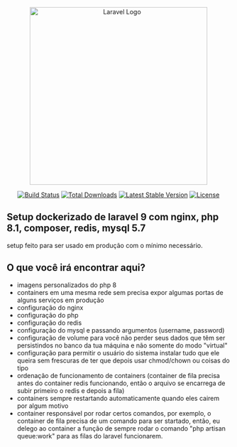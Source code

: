 <p align="center"><a href="https://laravel.com" target="_blank"><img src="https://raw.githubusercontent.com/laravel/art/master/logo-lockup/5%20SVG/2%20CMYK/1%20Full%20Color/laravel-logolockup-cmyk-red.svg" width="400" alt="Laravel Logo"></a></p>

<p align="center">
<a href="https://travis-ci.org/laravel/framework"><img src="https://travis-ci.org/laravel/framework.svg" alt="Build Status"></a>
<a href="https://packagist.org/packages/laravel/framework"><img src="https://img.shields.io/packagist/dt/laravel/framework" alt="Total Downloads"></a>
<a href="https://packagist.org/packages/laravel/framework"><img src="https://img.shields.io/packagist/v/laravel/framework" alt="Latest Stable Version"></a>
<a href="https://packagist.org/packages/laravel/framework"><img src="https://img.shields.io/packagist/l/laravel/framework" alt="License"></a>
</p>

## Setup dockerizado de laravel 9 com nginx, php 8.1, composer, redis, mysql 5.7

setup feito para ser usado em produção com o mínimo necessário.


## O que você irá encontrar aqui?
- imagens personalizados do php 8
- containers em uma mesma rede sem precisa expor algumas portas de alguns serviços em produção
- configuração do nginx
- configuração do php
- configuração do redis
- configuração do mysql e passando argumentos (username, password)
- configuração de volume para você não perder seus dados que têm ser persistindos no banco da tua máquina e não somente do modo "virtual"
- configuração para permitir o usuário do sistema instalar tudo que ele queira sem frescuras de ter que depois usar chmod/chown ou coisas do tipo
- ordenação de funcionamento de containers (container de fila precisa antes do container redis funcionando, então o arquivo se encarrega de subir primeiro o redis e depois a fila)
- containers sempre restartando automaticamente quando eles cairem por algum motivo
- container responsável por rodar certos comandos, por exemplo, o container de fila precisa de um comando para ser startado, então, eu delego ao container a função de sempre rodar o comando "php artisan queue:work" para as filas do laravel funcionarem.
